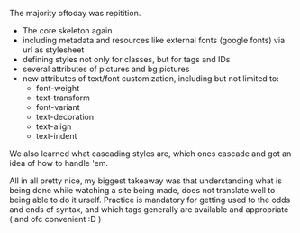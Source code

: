 The majority oftoday was repitition.

* The core skeleton again 
* including metadata and resources like external fonts (google fonts) via url as stylesheet
* defining styles not only for classes, but for tags and IDs
* several attributes of pictures and bg pictures
* new attributes of text/font customization, including but not limited to:
  * font-weight
  * text-transform
  * font-variant
  * text-decoration
  * text-align
  * text-indent

We also learned what cascading styles are, which ones cascade and got an idea of how to handle 'em.


All in all pretty nice, my biggest takeaway was that understanding what is being done while watching a site being made, does not translate well to being able to do it urself.
Practice is mandatory for getting used to the odds and ends of syntax, and which tags generally are available and appropriate ( and ofc convenient :D )
